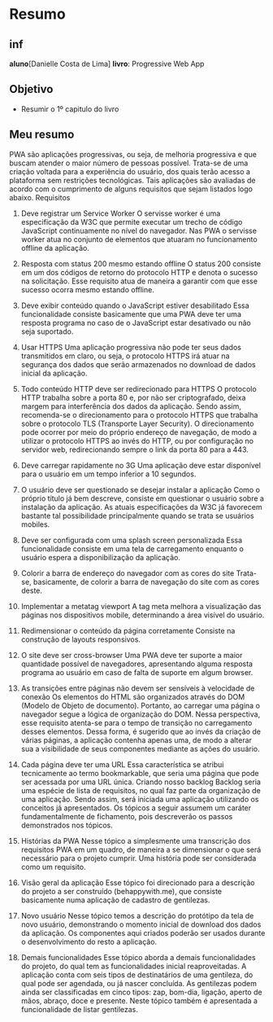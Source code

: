 # Resumo
## inf
**aluno**[Danielle Costa de Lima]
**livro**: Progressive Web App
## Objetivo 
- Resumir o 1º capitulo do livro 
## Meu resumo 
PWA são aplicações progressivas, ou seja, de melhoria progressiva e que buscam atender o maior número de pessoas possível. Trata-se de uma criação voltada para a experiência do usuário, dos quais terão acesso a plataforma sem restrições tecnológicas. Tais aplicações são avaliadas de acordo com o cumprimento de alguns requisitos que sejam listados logo abaixo.
Requisitos 
1. Deve registrar um Service Worker 
O servisse worker é uma especificação da W3C que permite executar um trecho de código JavaScript continuamente no nível do navegador. Nas PWA o servisse worker atua no conjunto de elementos que atuaram no funcionamento offline da aplicação.  

2. Resposta com status 200 mesmo estando offline
O status 200 consiste em um dos códigos de retorno do protocolo HTTP e denota o sucesso na solicitação. Esse requisito atua de maneira a garantir com que esse sucesso ocorra mesmo estando offline. 

3. Deve exibir conteúdo quando o JavaScript estiver desabilitado 
Essa funcionalidade consiste basicamente que uma PWA deve ter uma resposta programa no caso de o JavaScript estar desativado ou não seja suportado.
4. Usar HTTPS
Uma aplicação progressiva não pode ter seus dados transmitidos em claro, ou seja, o protocolo HTTPS irá atuar na segurança dos dados que serão armazenados no download de dados inicial da aplicação. 
5. Todo conteúdo HTTP deve ser redirecionado para HTTPS 
O protocolo HTTP trabalha sobre a porta 80 e, por não ser criptografado, deixa margem para interferência dos dados da aplicação. Sendo assim, recomenda-se o direcionamento para o protocolo HTTPS que trabalha sobre o protocolo TLS (Transporte Layer Security). O direcionamento pode ocorrer por meio do próprio endereço de navegação, de modo a utilizar o protocolo HTTPS ao invés do HTTP, ou por configuração no servidor web, redirecionando sempre o link da porta 80 para a 443. 
6. Deve carregar rapidamente no 3G 
Uma aplicação deve estar disponível para o usuário em um tempo inferior a 10 segundos. 
7. O usuário deve ser questionado se desejar instalar a aplicação 
Como o próprio título já bem descreve, consiste em questionar o usuário sobre a instalação da aplicação. As atuais especificações da W3C já favorecem bastante tal possibilidade principalmente quando se trata se usuários mobiles.  

8. Deve ser configurada com uma splash screen personalizada
Essa funcionalidade consiste em uma tela de carregamento enquanto o usuário espera a disponibilização da aplicação.
9. Colorir a barra de endereço do navegador com as cores do site 
Trata-se, basicamente, de colorir a barra de navegação do site com as cores deste. 
10. Implementar a metatag viewport
A tag meta melhora a visualização das páginas nos dispositivos mobile, determinando a área visível do usuário. 
11. Redimensionar o conteúdo da página corretamente 
Consiste na construção de layouts responsivos.
12. O site deve ser cross-browser 
Uma PWA deve ter suporte a maior quantidade possível de navegadores, apresentando alguma resposta programa ao usuário em caso de falta de suporte em algum browser. 
13. As transições entre páginas não devem ser sensíveis à velocidade de conexão 
Os elementos do HTML são organizados através do DOM (Modelo de Objeto de documento). Portanto, ao carregar uma página o navegador segue a lógica de organização do DOM. Nessa perspectiva, esse requisito atenta-se para o tempo de transição no carregamento desses elementos. Dessa forma, é sugerido que ao invés da criação de várias páginas, a aplicação contenha apenas uma, de modo a alterar sua a visibilidade de seus componentes mediante as ações do usuário.
14. Cada página deve ter uma URL 
Essa característica se atribui tecnicamente ao termo bookmarkable, que seria uma página que pode ser acessada por uma URL única. 
Criando nosso backlog 
Backlog seria uma espécie de lista de requisitos, no qual faz parte da organização de uma aplicação. Sendo assim, será iniciada uma aplicação utilizando os conceitos já apresentados. Os tópicos a seguir assumem um caráter fundamentalmente de fichamento, pois descreverão os passos demonstrados nos tópicos.
 1. Histórias da PWA 
Nesse tópico a simplesmente uma transcrição dos requisitos PWA em um quadro, de maneira a se dimensionar o que será necessário para o projeto cumprir. 
Uma história pode ser considerada como um requisito. 

 2. Visão geral da aplicação 
Esse tópico foi direcionado para a descrição do projeto a ser construído (behappywith.me), que consiste basicamente numa aplicação de cadastro de gentilezas. 
 3. Novo usuário
Nesse tópico temos a descrição do protótipo da tela de novo usuário, demonstrando o momento inicial de download dos dados da aplicação. Os componentes aqui criados poderão ser usados durante o desenvolvimento do resto a aplicação.
 4. Demais funcionalidades 
Esse tópico aborda a demais funcionalidades do projeto, do qual tem as funcionalidades inicial reaproveitadas. A aplicação conta com seis tipos de destinatários de uma gentileza, do qual pode ser agendada, ou já nascer concluída. 
As gentilezas podem ainda ser classificadas em cinco tipos: zap, bom-dia, ligação, aperto de mãos, abraço, doce e presente.
Neste tópico também é apresentada a funcionalidade de listar gentilezas. 


